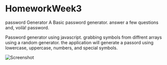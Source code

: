# HomeworkWeek3
password Generator
A Basic password generator. answer a few questions and, voilà! password.




Password generator using javascript. grabbing symbols from diffrent arrays using a random generator. the application will generate a passord using lowercase, uppercase, numbers, and special symbols.


![Screenshot](https://raw.githubusercontent.com/TylerWilliams97/Password_Generator/main/Docs/Screenshot%20(4).png)




